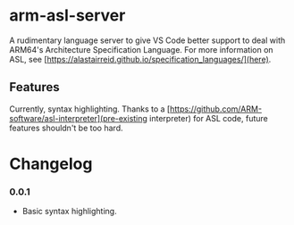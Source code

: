 # arm-asl-server 

A rudimentary language server to give VS Code better support to deal with ARM64's Architecture Specification Language. For more information on ASL, see [https://alastairreid.github.io/specification_languages/](here). 

## Features

Currently, syntax highlighting. Thanks to a [https://github.com/ARM-software/asl-interpreter](pre-existing interpreter) for ASL code, future features shouldn't be too hard.

# Changelog

### 0.0.1
- Basic syntax highlighting.